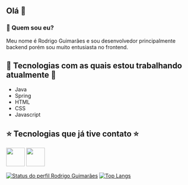 ## Olá 👋

### 🤔 Quem sou eu?
Meu nome é Rodrigo Guimarães e sou desenvolvedor principalmente backend porém sou muito entusiasta no frontend.

<!--
## Trabalho com
- Java
- Spring
- HTML
- CSS
- Javascript
- React
-->

## 🌟 Tecnologias com as quais estou trabalhando atualmente 🌟
- Java
- Spring
- HTML
- CSS
- Javascript

## ⭐ Tecnologias que já tive contato ⭐
<img src="https://cdn.jsdelivr.net/gh/devicons/devicon@latest/icons/c/c-original.svg" width="50px" /> <img src="https://cdn.jsdelivr.net/gh/devicons/devicon@latest/icons/angularjs/angularjs-original.svg" width="50px" />
          

[![Status do perfil Rodrigo Guimarães](https://github-readme-stats.vercel.app/api?username=RodrigoGuima&hide=prs,issues,contribs&show_icons=true&theme=dracula)](https://github.com/anuraghazra/github-readme-stats)
[![Top Langs](https://github-readme-stats.vercel.app/api/top-langs/?username=RodrigoGuima&theme=dracula&layout=compact)](https://github.com/anuraghazra/github-readme-stats)


<!--
**RodrigoGuima/RodrigoGuima** is a ✨ _special_ ✨ repository because its `README.md` (this file) appears on your GitHub profile.

Here are some ideas to get you started:

- 🔭 I’m currently working on ...
- 🌱 I’m currently learning ...
- 👯 I’m looking to collaborate on ...
- 🤔 I’m looking for help with ...
- 💬 Ask me about ...
- 📫 How to reach me: ...
- 😄 Pronouns: ...
- ⚡ Fun fact: ...
-->
